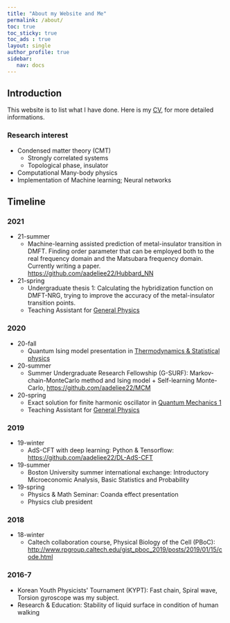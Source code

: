 ```yaml
---
title: "About my Website and Me"
permalink: /about/
toc: true
toc_sticky: true
toc_ads : true
layout: single
author_profile: true
sidebar:
   nav: docs
---
```


## Introduction
This website is to list what I have done. Here is my [CV](https://www.overleaf.com/read/ngdpxtzhtmwz), for more detailed informations.

### Research interest
- Condensed matter theory (CMT)
   * Strongly correlated systems
   * Topological phase, insulator
- Computational Many-body physics
- Implementation of Machine learning; Neural networks


## Timeline

### 2021
- 21-summer
   * Machine-learning assisted prediction of metal-insulator transition in DMFT. Finding order parameter that can be employed both to the real frequency domain and the Matsubara frequency domain. Currently writing a paper. <https://github.com/aadeliee22/Hubbard_NN>
- 21-spring
   * Undergraduate thesis 1: Calculating the hybridization function on DMFT-NRG, trying to improve the accuracy of the metal-insulator transition points.
   * Teaching Assistant for <ins>General Physics</ins>

### 2020
- 20-fall
  * Quantum Ising model presentation in <ins>Thermodynamics & Statistical physics</ins>
- 20-summer
  * Summer Undergraduate Research Fellowship (G-SURF): Markov-chain-MonteCarlo method and Ising model + Self-learning Monte-Carlo, <https://github.com/aadeliee22/MCM>
- 20-spring
  * Exact solution for finite harmonic oscillator in <ins>Quantum Mechanics 1</ins>
  * Teaching Assistant for <ins>General Physics</ins>

### 2019
- 19-winter
  * AdS-CFT with deep learning: Python & Tensorflow: <https://github.com/aadeliee22/DL-AdS-CFT>
- 19-summer
  * Boston University summer international exchange: Introductory Microeconomic Analysis, Basic Statistics and Probability 
- 19-spring
  * Physics & Math Seminar: Coanda effect presentation
  * Physics club president

### 2018 
- 18-winter
  * Caltech collaboration course, Physical Biology of the Cell (PBoC): <http://www.rpgroup.caltech.edu/gist_pboc_2019/posts/2019/01/15/code.html> 

### 2016-7
  * Korean Youth Physicists' Tournament (KYPT): Fast chain, Spiral wave, Torsion gyroscope was my subject.
  * Research & Education: Stability of liquid surface in condition of human walking

